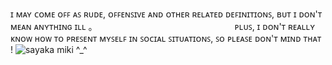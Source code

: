 ɪ ᴍᴀʏ ᴄᴏᴍᴇ ᴏꜰꜰ ᴀꜱ ʀᴜᴅᴇ, ᴏꜰꜰᴇɴꜱɪᴠᴇ ᴀɴᴅ ᴏᴛʜᴇʀ ʀᴇʟᴀᴛᴇᴅ ᴅᴇꜰɪɴɪᴛɪᴏɴꜱ, ʙᴜᴛ ɪ ᴅᴏɴ'ᴛ ᴍᴇᴀɴ ᴀɴʏᴛʜɪɴɢ ɪʟʟ ｡ ㅤㅤㅤㅤㅤㅤㅤㅤㅤㅤㅤㅤㅤㅤㅤㅤㅤ
ᴘʟᴜꜱ, ɪ ᴅᴏɴ'ᴛ ʀᴇᴀʟʟʏ ᴋɴᴏᴡ ʜᴏᴡ ᴛᴏ ᴘʀᴇꜱᴇɴᴛ ᴍʏꜱᴇʟꜰ ɪɴ ꜱᴏᴄɪᴀʟ ꜱɪᴛᴜᴀᴛɪᴏɴꜱ, ꜱᴏ ᴘʟᴇᴀꜱᴇ ᴅᴏɴ'ᴛ ᴍɪɴᴅ ᴛʜᴀᴛ !
![sayaka miki ^_^](https://i.pinimg.com/originals/da/a3/7c/daa37c70d67fdf6cbbf713c80bb507bc.gif)
